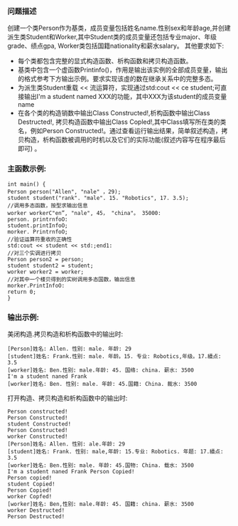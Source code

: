 ### 问题描述
创建一个类Person作为基类，成员变量包括姓名name.性别sex和年龄age,并创建派生类Student和Worker,其中Student类的成员变量还包括专业major、年级grade、绩点gpa, Worker类包括国籍nationality和薪水salary。 其他要求如下:
- 每个类都包含完整的显式构造函数、析构函数和拷贝构造函数。
- 基类中包含一个虚函数Printinfo()，作用是输出该实例的全部成员变量，输出的格式参考下方输出示例。要求实现该虛的数在继承关系中的完整多态。
- 为派生类Student重载 << 流运算符，实现通过std:cout << ce student;可直接输出I'm a student named XXX的功能，其中XXX为该student的成员变量name
- 在各个类的构造销数中输出Class Constructed!,析构函数中输出Class Destructed!, 拷贝构造函数中输出Class Copled!,其中Class填写所在类的类名，例如Person Constructed!。通过查看运行输出结果，简单叙述构造，拷贝构造，析构函数被调用的时机以及它们的实际功能(叙述内容写在程序最后即可) 。

### 主函数示例:
```
int main() {
Person person("Allen", "nale" ，29);
student student("rank". "male". 15. "Robotics", 17. 3.5);
//调用多态函数，按型求输出信息
worker workerC"en”, "nale", 45， "china"。 35000:
person. printrnfoO:
student.printInfoO;
morker. PrintrnfoO;
//验证运算符重收的正确性
std:cout << student << std:;end1:
//对三个实调进行拷贝
Person person2 = person;
student student2 = student;
worker worker2 = worker;
//对其中一个楼贝得到的实树调用多态国数，输出信息
morker.PrintInfoO:
return 0;
}
```

### 输出示例:
美闭构造.拷贝构造和析构函数中的输出时:
```
[Person]姓名: Allen. 性别: male. 年龄: 29
[student]姓名: Frank.性别: male. 年龄。15. 专业: Robotics,年级。17.續点: 3.5
[worker]姓名: Ben.性别: male.年龄: 45. 国络: china. 薪水: 3500
I'm a student naned Frank
[worker]姓名: Ben. 性别: male. 年龄: 45.国籍: China. 裁水: 3500
```
打开构造、拷贝构造和析构函数中的输出时:
```
Person constructed!
Person Constructed!
student Constructed!
Person Constructed!
worker Constructed!
[Person]姓名: Allen. 性别: ale.年龄: 29
[student]姓名: Frank. 性别: male,年龄: 15.专业: Robotics. 年题: 17.續点: 3.5
[worker]姓名: Ben.性别: male. 年龄: 45.国物: China. 载水: 3500
I'm a student naned Frank Person Copied!
Person copied!
student Copied!
Person Copied!
worker Copfed!
[worker]姓名: Ben,性别: male.年龄: 45. 国籍: china. 薪水: 3500
worker Destructed!
Person Destructed!
```